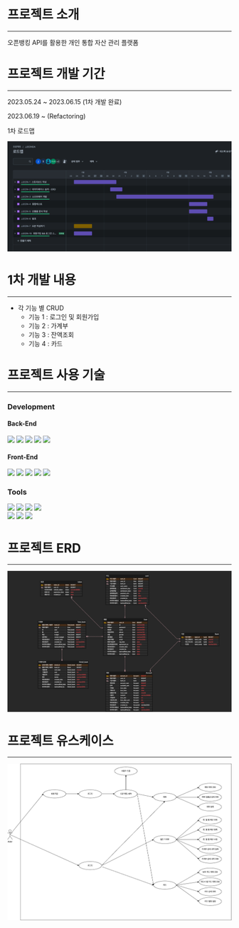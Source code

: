 # 프로젝트 소개

----
오픈뱅킹 API를 활용한 개인 통합 자산 관리 플랫폼

# 프로젝트 개발 기간

---
2023.05.24 ~ 2023.06.15 (1차 개발 완료)

2023.06.19 ~ (Refactoring)


1차 로드맵

![로드맵.png](./images/loadmap.png)

# 1차 개발 내용

---
- 각 기능 별 CRUD
  - 기능 1 : 로그인 및 회원가입
  - 기능 2 : 가계부
  - 기능 3 : 잔액조회
  - 기능 4 : 카드

# 프로젝트 사용 기술

---
<div> 
<h3>Development</h3>

<div>
<h4>Back-End</h4>
<img src="https://img.shields.io/badge/Spring Boot-6DB33F?style=for-the-badge&logo=SpringBoot&logoColor=white">
<img src="https://img.shields.io/badge/Spring Data JPA-6DB33F?style=for-the-badge&logo=SpringBoot&logoColor=white">
<img src="https://img.shields.io/badge/java-007396?style=for-the-badge&logo=java&logoColor=white"> 
<img src="https://img.shields.io/badge/mariaDB-003545?style=for-the-badge&logo=mariaDB&logoColor=white">
<img src="https://img.shields.io/badge/Gradle-02303A?style=for-the-badge&logo=gradle&logoColor=white">
</div>

<div>
<h4>Front-End</h4>

<img src="https://img.shields.io/badge/thymeleaf-005F0F?style=for-the-badge&logo=thymeleaf&logoColor=white"> 
<img src="https://img.shields.io/badge/html5-E34F26?style=for-the-badge&logo=html5&logoColor=white"> 
<img src="https://img.shields.io/badge/css-1572B6?style=for-the-badge&logo=css3&logoColor=white"> 
<img src="https://img.shields.io/badge/javascript-F7DF1E?style=for-the-badge&logo=javascript&logoColor=black"> 
<img src="https://img.shields.io/badge/bootstrap-7952B3?style=for-the-badge&logo=bootstrap&logoColor=white">
</div>
</div>


<div>
<h3>Tools</h3>
<img src="https://img.shields.io/badge/intelliJ-000000?style=for-the-badge&logo=intellij idea&logoColor=white">
<img src="https://img.shields.io/badge/Eclipse-2C2255?style=for-the-badge&logo=eclipse&logoColor=white">
<img src="https://img.shields.io/badge/Git-F05032?style=for-the-badge&logo=git&logoColor=white">
<img src="https://img.shields.io/badge/GitHub-181717?style=for-the-badge&logo=github&logoColor=white">
<br>

<img src="https://img.shields.io/badge/Jira-0052CC?style=for-the-badge&logo=jirasoftware&logoColor=white">
<img src="https://img.shields.io/badge/Confluence-172B4D?style=for-the-badge&logo=confluence&logoColor=white">
<img src="https://img.shields.io/badge/slcak-4A154B?style=for-the-badge&logo=slack&logoColor=white">
</div>

# 프로젝트 ERD

---
![쩐다.png](./images/erd.png)

# 프로젝트 유스케이스

---
![유스케이스.png](./images/usecase.png)

